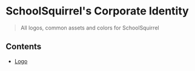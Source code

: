 # SchoolSquirrel's Corporate Identity
> All logos, common assets and colors for SchoolSquirrel

## Contents
- [Logo](./logo)
